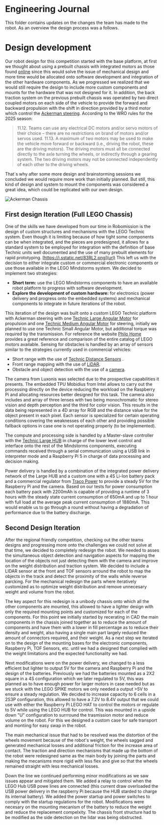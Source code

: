 # Engineering Journal

This folder contains updates on the changes the team has made to the robot. As an overview the design process was a follows.

# Design development
Our robot design for this competition started with the base platform, at first we thought about using a prebuilt chassis with integrated motors as those found [online](https://www.amazon.com.mx/Yahboom-completo-neum%C3%A1ticos-superiores-opcionales/dp/B0BR9PGZWN?th=1) since this would solve the issue of mechanical design and more time would be allocated onto software development and integration of the other hardware components. As we progressed we realized that we would still require the design to include more custom components and mounts for the hardware that was not designed for it.
In addition, the back traction system on the previous prebuilt chassis was operated by two direct coupled motors on each side of the vehicle to provide the forward and backward propulsion with the shift in direction provided by a third motor which control the [Ackerman steering](https://en.wikipedia.org/wiki/Ackermann_steering_geometry). According to the WRO rules for the 2025 season:

> 11.12. Teams can use any electrical DC motors and/or servo motors of their choice – there are no restrictions on brand of motors and/or servos used.
> 11.13. A maximum of two motors may be used to make the vehicle move forward or backward (i.e., driving the robot, these are the driving motors). The driving motors must all be connected directly to the axle turning the wheels, or indirectly through a gearing system. The two driving motors may not be connected independently of each other to the driving wheels.

That´s why after some more design and brainstorming sessions we concluded we would require more work than initially planned. But still, this kind of design and system to mount the components was considered a great idea, which could be replicated with our own design.

![Ackerman Chassis](https://www.google.com/imgres?q=ackerman%20chassis&imgurl=https%3A%2F%2Fthinkrobotics.com%2Fcdn%2Fshop%2Ffiles%2F11425300d3bcbc36aa2318f39c77fc9b_b1978dda-242d-4502-91f9-2f62372b80a7_jpg_535x.webp%3Fv%3D1713148650&imgrefurl=https%3A%2F%2Fthinkrobotics.com%2Fproducts%2Fackerman-metal-chassis%3Fsrsltid%3DAfmBOopWqftblD34Ux8HnNVhLxQB5sEghdX36RHAMV_NfCnf5QQ-n8rV&docid=opsUsbFbwBrGaM&tbnid=6MH2oVMb34mT8M&vet=12ahUKEwi-94y37uCPAxV9KUQIHRWUFV4QM3oECBkQAA..i&w=535&h=535&hcb=2&ved=2ahUKEwi-94y37uCPAxV9KUQIHRWUFV4QM3oECBkQAA)

## First design Iteration (Full LEGO Chassis)
One of the skills we have developed from our time in Robomission is the design of custom structures and mechanisms with the LEGO Technic system. Even though it is limiting because of how tight some components can be when integrated, and the pieces are predesigned, it allows for a standard system to be employed for integration with the definition of base Technic units well documented and the use of many prebuilt elements for rapid prototyping.
[https://i.sstatic.net/83RL2.png](url)
This left us with the decision to either integrate custom or commercial electronic components or use those available in the LEGO Mindstorms system. We decided to implement two strategies:
- **Short term:** use the LEGO Mindstorms components to have an available robot platform to progress with software development.
- **Explore the development of custom hardware:** for electronics (power delivery and progress onto the embedded systems) and mechanical components to integrate in future iterations of the robot.

This iteration of the design was built onto a custom LEGO Technic platform with Ackerman steering with one [Technic Large Angular Motor](https://assets.education.lego.com/v3/assets/blt293eea581807678a/bltb9abb42596a7f1b3/5f8801b5f4c5ce0e93db1587/le_spike-prime_tech-fact-sheet_45602_1hy19.pdf?locale=es-mx) for propulsion and one [Technic Medium Angular Motor](https://assets.education.lego.com/v3/assets/blt293eea581807678a/blt692436dd1e8fa71c/5f8801d5c8a27c1d9614c27e/techspecs_technicmediumangularmotor.pdf?locale=es-mx) for steering, initially we planned to use one Technic Small Angular Motor, but additional torque was required by the transmission. For reference the website [Philo Home](https://www.philohome.com/motors/motorcomp.htm) provides a great reference and comparison of the entire catalog of LEGO motors available. Sensing for obstacles is handled by an array of sensors similar to the strategies currently used in commercial vehicles:
- Short range with the use of [Technic Distance Sensors](https://assets.education.lego.com/v3/assets/blt293eea581807678a/blt64c2b9534cf10f68/5f8801b8bc43790f5c4389ea/techspecs_technicdistancesensor.pdf?locale=es-mx) .
- Front range mapping with the use of [LiDAR](https://www.slamtec.com/en/lidar/a1).
- Obstacle and object detection with the use of a [camera](https://docs.luxonis.com/hardware/products/OAK-D%20Lite).

The camera from Luxonis was selected due to the prospective capabilities it presents. The embedded TPU Mobidius from Intel allows to carry out the processing directly on the device reducing the workload on the Raspberry Pi and allocating resources better designed for this task. The camera also includes and array of three lenses with two being monochromatic for stereo vision and depth perception and the third for color vision. This results in the data being represented in a 4D array for RGB and the distance value for the object present in each pixel. Each sensor is specialized for certain operating conditions covering the weaknesses of each other and providing possible fallback options in case one is not operating properly (to be implemented).

The compute and processing side is handled by a Master-slave controller with the [Technic Large HUB](https://assets.education.lego.com/v3/assets/blt293eea581807678a/bltf512a371e82f6420/5f8801baf4f4cf0fa39d2feb/techspecs_techniclargehub.pdf?locale=es-mx) in charge of the lower level control and interface onto the rest of the Mindstorms components, executing commands received through a serial communication using a USB link in interpreter mode and a Raspberry Pi 5 in charge of data processing and decision making.

Power delivery is handled by a combination of the integrated power delivery network of the Large HUB and a custom one with a 4S Li-Ion battery pack and a commercial regulator from [Traco Power](https://www.tracopower.com/int/series/tmdc-20) to provide a steady 5V for the Raspberry Pi and the camera.
Based on our tests for power consumption each battery pack with 2200mAh is capable of providing a runtime of 3 hours with the steady state current consumption of 650mA and up to 1 hour with full load at the average peak current consumption of 1880mA. This would enable us to go through a round without having a degradation of performance due to the battery discharge.

## Second Design Iteration
After the regional friendly competition, checking out the other teams designs and progressing more onto the challenges we could not solve at that time, we decided to completely redesign the robot. We needed to asses the simultaneous object detection and navigation aspects for mapping the location of the objects not just detecting them with the camera and improve on the weight distribution and traction system. We decided to include a LIDAR sensor at the front and TOF sensors arround the robot to map the objects in the track and detect the proximity of the walls while reverse parcking. For the mechanical redesign the parts where iteratively customized as to optimize weight distribution and remove unnecesary weight and volume from the robot.

The key aspect for this redesign is a unibody chassis onto which all the other components are mounted, this allowed to have a lighter design with only the required mounting points and customized for each of the components.
For this point we initially started by recerating in CAD the main components in the chassis joined together as to reduce the amount of components and have them with a lower in fill percentage as to reduce their density and weight, also having a single main part largely reduced the amount of connectors required, and their weight. As a next step we iterated on to the design of the mounting bases for the electronic components, Raspberry Pi, TOF Sensors, etc. until we had a designed that complied with the weight limitations and the expected functionality we had.

Next modifications were on the power delivery, we changed to a less efficient but lighter to output 5V for the camera and Raspberry Pi and the design of the batteries. Previously we had the batteries mounted as a 2X2 square in a 4S configuration which we later regulated to 5V, this was planned as to have enough power for larger motors in case needed but as we stuck with the LEGO SPIKE motors we only needed a output >5V to ensure a steady regulation. We decided to increase capacity to 6 cells in a 2S3P configuration, this allowed to have a 7.2V to 8.4V output that we could use with either the Raspberry Pi LEGO HAT to control the motors or regulate to 5V while using the LEGO HUB for control. This was mounted in a upside down "U" configuration to surrround the trasmission motor and reduce volume on the robot. For this we designed a custom case for safe transport and montiing for easy swap in the robot.

The main mechanical issue that had to be resolved was the distortion of the wheels movement because of the robot's weight, the wheels sagged and generated mechanical losses and additional friction for the increase area of contact. The traction and direction mechanisms that made up the bottom of the robot were redesigned same as the main body by joining the parts and making the mecanisms more rigid with less flex and give so that the wheels remained straight with less mechanical losses.

Down the line we continued performing minor modifications as we saw issues appear and mitigated them. We added a relay to control when the LEGO Hub USB powe lines are connected (this current draw overloaded the USB power delivery in the raspberry Pi because the HUB starded to charge its internal battery). We added the power startup and power switches to comply with the startup regulations for the robot. Modifications were necesary on the mounting mecanism of the battery to reduce the weight and reduce the replacement compelxity. The chassis front structure had to be modified as the side detection on the lidar was being obstructed. 
